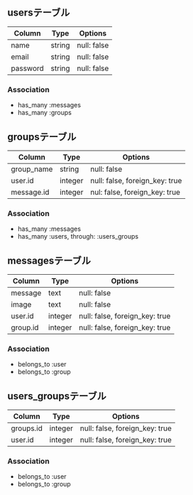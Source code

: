 ## usersテーブル

|Column|Type|Options|
|------|----|-------|
|name|string|null: false|
|email|string|null: false|
|password|string|null: false|

### Association
- has_many :messages
- has_many :groups

## groupsテーブル

|Column|Type|Options|
|------|----|-------|
|group_name|string|null: false|
|user.id|integer|null: false, foreign_key: true|
|message.id|integer|nul: false, foreign_key: true|

### Association
- has_many :messages
- has_many :users, through: :users_groups

## messagesテーブル

|Column|Type|Options|
|------|----|-------|
|message|text|null: false|
|image|text|null: false|
|user.id|integer|null: false, foreign_key: true|
|group.id|integer|null: false, foreign_key: true|

### Association
- belongs_to :user
- belongs_to :group

## users_groupsテーブル

Column|Type|Options|
|------|----|-------|
|groups.id|integer|null: false, foreign_key: true|
|user.id|integer|null: false, foreign_key: true|

### Association
- belongs_to :user
- belongs_to :group